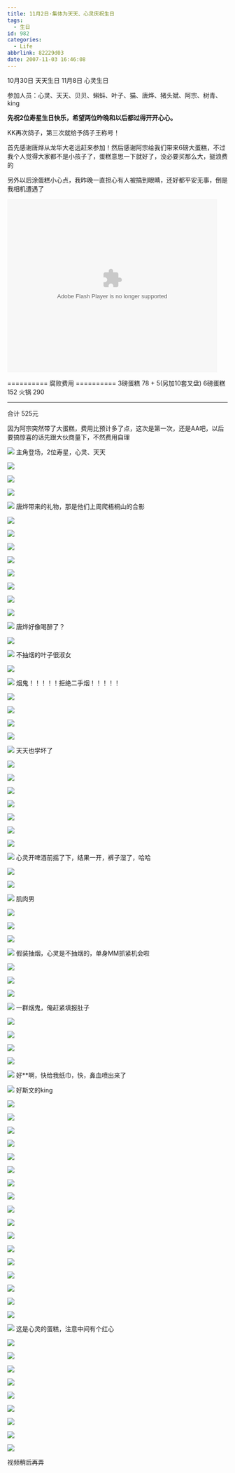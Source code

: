 ```yaml
---
title: 11月2日·集体为天天、心灵庆祝生日
tags:
  - 生日
id: 982
categories:
  - Life
abbrlink: 82229d03
date: 2007-11-03 16:46:08
---
```


10月30日 天天生日
11月8日  心灵生日

参加人员：心灵、天天、贝贝、蝌蚪、叶子、猫、唐烨、猪头斌、阿宗、树青、king

**先祝2位寿星生日快乐，希望两位昨晚和以后都过得开开心心。**

KK再次鸽子，第三次就给予鸽子王称号！

首先感谢唐烨从龙华大老远赶来参加！然后感谢阿宗给我们带来6磅大蛋糕，不过我个人觉得大家都不是小孩子了，蛋糕意思一下就好了，没必要买那么大，挺浪费的

另外以后涂蛋糕小心点，我昨晚一直担心有人被搞到眼睛，还好都平安无事，倒是我相机遭遇了

<embed src='//player.56.com/v_MjIyNDIwMDc.swf' type='application/x-shockwave-flash' width='480' height='395'></embed>
<!--more-->

========== 腐败费用 ==========
3磅蛋糕 78 + 5(另加10套叉盘)
6磅蛋糕 152
火锅    290
- - - - - - - -
合计    525元

因为阿宗突然带了大蛋糕，费用比预计多了点，这次是第一次，还是AA吧，以后要搞惊喜的话先跟大伙商量下，不然费用自理

![](/images/2007/11/03_153738_8464.jpg)
主角登场，2位寿星，心灵、天天

![](/images/2007/11/03_154915_8465.jpg)

![](/images/2007/11/03_155228_8466.jpg)

![](/images/2007/11/03_155630_8467.jpg)

![](/images/2007/11/03_155705_8468.jpg)
唐烨带来的礼物，那是他们上周爬梧桐山的合影

![](/images/2007/11/03_155901_8469.jpg)

![](/images/2007/11/03_155916_8470.jpg)

![](/images/2007/11/03_160045_8471.jpg)

![](/images/2007/11/03_160100_8472.jpg)

![](/images/2007/11/03_160143_8473.jpg)

![](/images/2007/11/03_160250_8474.jpg)

![](/images/2007/11/03_160319_8475.jpg)

![](/images/2007/11/03_160335_8476.jpg)

![](/images/2007/11/03_160429_8477.jpg)
唐烨好像喝醉了？

![](/images/2007/11/03_160446_8478.jpg)

![](/images/2007/11/03_160503_8479.jpg)
不抽烟的叶子很淑女

![](/images/2007/11/03_160521_8480.jpg)

![](/images/2007/11/03_160544_8481.jpg)
烟鬼！！！！！拒绝二手烟！！！！！

![](/images/2007/11/03_160631_8482.jpg)

![](/images/2007/11/03_160647_8483.jpg)

![](/images/2007/11/03_160807_8484.jpg)

![](/images/2007/11/03_160832_8485.jpg)

![](/images/2007/11/03_160911_8486.jpg)
天天也学坏了

![](/images/2007/11/03_160944_8487.jpg)

![](/images/2007/11/03_161004_8488.jpg)

![](/images/2007/11/03_161022_8489.jpg)

![](/images/2007/11/03_161043_8490.jpg)

![](/images/2007/11/03_161355_8491.jpg)

![](/images/2007/11/03_161418_8492.jpg)

![](/images/2007/11/03_161434_8493.jpg)

![](/images/2007/11/03_161453_8494.jpg)
心灵开啤酒前摇了下，结果一开，裤子湿了，哈哈

![](/images/2007/11/03_161532_8495.jpg)

![](/images/2007/11/03_161556_8496.jpg)

![](/images/2007/11/03_161739_8497.jpg)
肌肉男

![](/images/2007/11/03_161802_8498.jpg)

![](/images/2007/11/03_161829_8499.jpg)

![](/images/2007/11/03_161845_8500.jpg)

![](/images/2007/11/03_161902_8501.jpg)
假装抽烟，心灵是不抽烟的，单身MM抓紧机会啦

![](/images/2007/11/03_161946_8502.jpg)

![](/images/2007/11/03_162029_8503.jpg)

![](/images/2007/11/03_162058_8504.jpg)

![](/images/2007/11/03_162157_8505.jpg)
一群烟鬼，俺赶紧填报肚子

![](/images/2007/11/03_162303_8507.jpg)

![](/images/2007/11/03_162323_8508.jpg)

![](/images/2007/11/03_162423_8509.jpg)

![](/images/2007/11/03_162455_8510.jpg)

![](/images/2007/11/03_162545_8511.jpg)
好*\*啊，快给我纸巾，快，鼻血喷出来了

![](/images/2007/11/03_162800_8512.jpg)
好斯文的king

![](/images/2007/11/03_162828_8513.jpg)

![](/images/2007/11/03_163013_8514.jpg)

![](/images/2007/11/03_163058_8515.jpg)

![](/images/2007/11/03_163325_8516.jpg)

![](/images/2007/11/03_163347_8517.jpg)

![](/images/2007/11/03_163409_8518.jpg)

![](/images/2007/11/03_163437_8519.jpg)

![](/images/2007/11/03_163604_8520.jpg)

![](/images/2007/11/03_163621_8521.jpg)

![](/images/2007/11/03_163646_8522.jpg)

![](/images/2007/11/03_163708_8523.jpg)

![](/images/2007/11/03_163752_8524.jpg)

![](/images/2007/11/03_163815_8525.jpg)

![](/images/2007/11/03_163839_8526.jpg)

![](/images/2007/11/03_164005_8527.jpg)

![](/images/2007/11/03_164022_8528.jpg)

![](/images/2007/11/03_164045_8529.jpg)

![](/images/2007/11/03_164115_8530.jpg)
这是心灵的蛋糕，注意中间有个红心

![](/images/2007/11/03_164140_8531.jpg)

![](/images/2007/11/03_164159_8532.jpg)

![](/images/2007/11/03_164218_8533.jpg)

![](/images/2007/11/03_164236_8534.jpg)

![](/images/2007/11/03_164257_8535.jpg)

![](/images/2007/11/03_164317_8536.jpg)

![](/images/2007/11/03_164348_8537.jpg)

![](/images/2007/11/03_164412_8538.jpg)

![](/images/2007/11/03_164435_8539.jpg)

视频稍后再弄